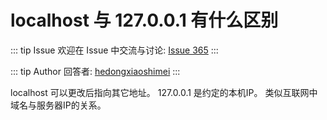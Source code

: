 # localhost 与 127.0.0.1 有什么区别



::: tip Issue 
 欢迎在 Issue 中交流与讨论: [Issue 365](https://github.com/shfshanyue/Daily-Question/issues/365) 
:::

::: tip Author 
回答者: [hedongxiaoshimei](https://github.com/hedongxiaoshimei) 
:::

localhost 可以更改后指向其它地址。
127.0.0.1 是约定的本机IP。
类似互联网中域名与服务器IP的关系。